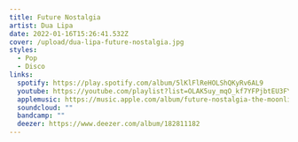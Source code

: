 ```yaml
---
title: Future Nostalgia
artist: Dua Lipa
date: 2022-01-16T15:26:41.532Z
cover: /upload/dua-lipa-future-nostalgia.jpg
styles:
  - Pop
  - Disco
links:
  spotify: https://play.spotify.com/album/5lKlFlReHOLShQKyRv6AL9
  youtube: https://youtube.com/playlist?list=OLAK5uy_mqO_kf7YFPjbtEU3FYSILA-IZtxv_NrKQ
  applemusic: https://music.apple.com/album/future-nostalgia-the-moonlight-edition/1551178998
  soundcloud: ""
  bandcamp: ""
  deezer: https://www.deezer.com/album/182811182
---
```

